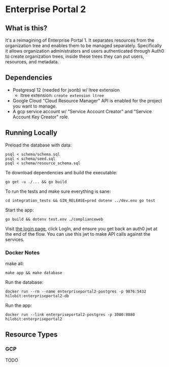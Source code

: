 # Enterprise Portal 2

## What is this?

It's a reimagining of Enterprise Portal 1. It separates resources from the organization 
tree and enables them to be managed separately. Specifically it allows organization
administrators and users authenticated through Auth0 to create organization trees, 
inside these trees they can put users, resources, and metadata.

## Dependencies
* Postgresql 12 (needed for jsonb) w/ ltree extension
    * ltree extension: `create extension ltree` 
* Google Cloud "Cloud Resource Manager" API is enabled for the project you want to manage.
* A gcp service account w/ "Service Account Creator" and "Service Account Key Creator" role.
    
## Running Locally

Preload the database with data:

    psql < schema/schema.sql
    psql < schema/seed.sql
    psql < schema/resource_schema.sql

To download dependencies and build the executable:

    go get -u ./... && go build

To run the tests and make sure everything is sane:

    cd integration_tests && GIN_RELEASE=prod dotenv ../dev.env go test

Start the app:

    go build && dotenv test.env ./complianceweb
    
Visit [the login page](http://localhost:3000/webapp), click LogIn,
and ensure you get back an auth0 jwt at the end of the flow. You can use this jwt
to make API calls against the services.

### Docker Notes

make all:

    make app && make database

Run the database:

    docker run --rm --name enterpriseportal2-postgres -p 9876:5432 hilobit:enterpriseportal2-db
    
Run the app:

    docker run --link enterpriseportal2-postgres -p 3000:8080 hilobit:enterpriseportal2

## Resource Types

### GCP

TODO 

